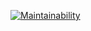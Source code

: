 [![Maintainability](https://api.codeclimate.com/v1/badges/44fd356cec42f5be5b92/maintainability)](https://codeclimate.com/github/discordseedbot/bot-api/maintainability)

